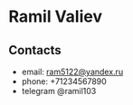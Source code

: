 # Ramil Valiev #
 ## Contacts
 - email: ram5122@yandex.ru
 - phone: +71234567890
 - telegram @ramil103
